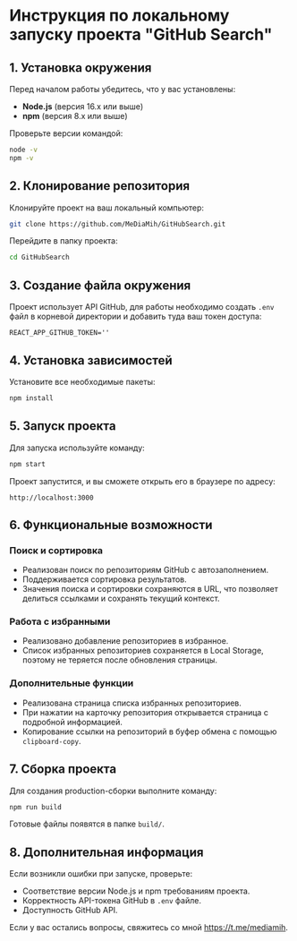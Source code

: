 # Инструкция по локальному запуску проекта "GitHub Search"

## 1. Установка окружения

Перед началом работы убедитесь, что у вас установлены:

- **Node.js** (версия 16.x или выше)
- **npm** (версия 8.x или выше)

Проверьте версии командой:

```sh
node -v
npm -v
```

## 2. Клонирование репозитория

Клонируйте проект на ваш локальный компьютер:

```sh
git clone https://github.com/MeDiaMih/GitHubSearch.git
```

Перейдите в папку проекта:

```sh
cd GitHubSearch
```

## 3. Создание файла окружения

Проект использует API GitHub, для работы необходимо создать `.env` файл в корневой директории и добавить туда ваш токен
доступа:

```
REACT_APP_GITHUB_TOKEN=''
```

## 4. Установка зависимостей

Установите все необходимые пакеты:

```sh
npm install
```

## 5. Запуск проекта

Для запуска используйте команду:

```sh
npm start
```

Проект запустится, и вы сможете открыть его в браузере по адресу:

```
http://localhost:3000
```

## 6. Функциональные возможности

### Поиск и сортировка

- Реализован поиск по репозиториям GitHub с автозаполнением.
- Поддерживается сортировка результатов.
- Значения поиска и сортировки сохраняются в URL, что позволяет делиться ссылками и сохранять текущий контекст.

### Работа с избранными

- Реализовано добавление репозиториев в избранное.
- Список избранных репозиториев сохраняется в Local Storage, поэтому не теряется после обновления страницы.

### Дополнительные функции

- Реализована страница списка избранных репозиториев.
- При нажатии на карточку репозитория открывается страница с подробной информацией.
- Копирование ссылки на репозиторий в буфер обмена с помощью `clipboard-copy`.

## 7. Сборка проекта

Для создания production-сборки выполните команду:

```sh
npm run build
```

Готовые файлы появятся в папке `build/`.

## 8. Дополнительная информация

Если возникли ошибки при запуске, проверьте:

- Соответствие версии Node.js и npm требованиям проекта.
- Корректность API-токена GitHub в `.env` файле.
- Доступность GitHub API.

Если у вас остались вопросы, свяжитесь со мной https://t.me/mediamih.

